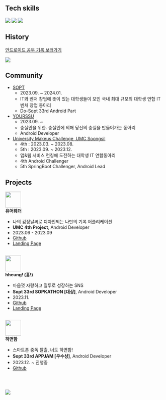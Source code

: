 ## Tech skills
<p>
  <img src="https://img.shields.io/badge/Android-3DDC84?style=flat-square&logo=android&logoColor=white">
  <img src="https://img.shields.io/badge/Kotlin-7F52FF?style=flat-square&logo=Kotlin&logoColor=white"/>
  <img src="https://img.shields.io/badge/Androidstudio-3DDC84?style=flat-square&logo=androidstudio&logoColor=white">
</p>

## History
[안드로이드 공부 기록 보러가기](https://peaceful-minnow-33c.notion.site/beb174a2a06e4fc39a3bcdc4ecec92c0?pvs=4)
<div>
   <a href="https://peaceful-minnow-33c.notion.site/beb174a2a06e4fc39a3bcdc4ecec92c0?pvs=4">
      <img src="https://img.shields.io/badge/Android_Study-Your_Color_Here?style=badge&logo=Android&logoColor=white"/>
   </a>
</div>

## Community
- [SOPT](https://www.sopt.org/)
  - 2023.09. ~ 2024.01.
  - IT와 벤처 창업에 뜻이 있는 대학생들이 모인 국내 최대 규모의 대학생 연합 IT 벤처 창업 동아리
  - Do-Sopt 33rd Android Part
- [YOURSSU](https://yourssu.com)
  - 2023.09. ~
  - 숭실인을 위한. 숭실인에 의해 당신의 숭실을 만들어가는 동아리
  - Android Developer
- [University Makeus Challenge, UMC Soongsil](https://www.makeus.in/umc)
  - 4th : 2023.03. ~ 2023.08.
  - 5th : 2023.09. ~ 2023.12.
  - 앱&웹 서비스 런칭에 도전하는 대학생 IT 연합동아리
  - 4th Android Challenger
  - 5th SpringBoot Challenger, Android Lead

## Projects

<img src="https://avatars.githubusercontent.com/u/138274494?s=48&v=4" width=50 /> <br/>   **유어웨더** 
  - 나의 감정날씨로 디자인되는 나만의 기록 어플리케이션
  - **UMC 4th Project**, Android Developer
  - 2023.06 - 2023.09
  - [Github](https://github.com/yourweather/yourweather-android)
  - [Landing Page](https://www.notion.so/4d8249f3157f4cb9bc014ba5567eff6f)
##
<img src="https://avatars.githubusercontent.com/u/151904137?s=48&v=4" width=50 /><br/>**hheung! (흥!)** <br/>
  - 마음껏 자랑하고 질투로 성장하는 SNS
  - **Sopt 33rd SOPKATHON [대상]**, Android Developer
  - 2023.11.
  - [Github](https://github.com/33th-SOPT-SOPKATHON-4/Android)
  - [Landing Page](https://playground.sopt.org/projects/139)

##
<img src="https://avatars.githubusercontent.com/u/154313174?s=48&v=4" width=50 /> <br/> **하면함**
  - 스마트폰 중독 탈출, 너도 하면함!
  - **Sopt 33rd APPJAM [우수상]**, Android Developer
  - 2023.12. ~ 진행중 
  - [Github](https://github.com/Team-HMH/HMH-Android)
<br>

## 
<img src="https://github-readme-stats.vercel.app/api?username=kangyuri1114&show_icons=true">


